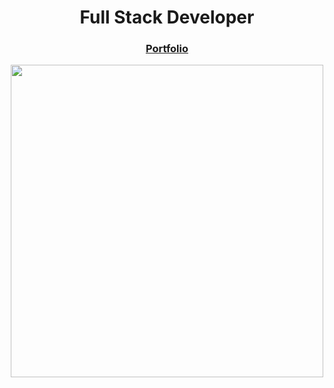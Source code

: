 <h1 align="center">Full Stack Developer</h1>



<h3 align="center"><a href="https://portfolio-ten-olive-79.vercel.app/" target="_blank">Portfolio</a></h3>







<div align="center"> 
    <a href="https://portfolio-ten-olive-79.vercel.app/" target="_blank">
        <img src="https://user-images.githubusercontent.com/101531161/227614578-10068589-d2c4-4a73-9586-33a8b4242a71.gif" width="500px"/>
    </a>
<div/>


</br>
